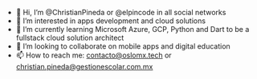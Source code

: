 - 👋 Hi, I’m @ChristianPineda or @elpincode in all social networks
- 👀 I’m interested in apps development and cloud solutions
- 🌱 I’m currently learning Microsoft Azure, GCP, Python and Dart to be a fullstack cloud solution architect
- 💞️ I’m looking to collaborate on mobile apps and digital education
- 📫 How to reach me: contacto@oslomx.tech or christian.pineda@gestionescolar.com.mx

<!---
ChristianPineda/ChristianPineda is a ✨ special ✨ repository because its `README.md` (this file) appears on your GitHub profile.
You can click the Preview link to take a look at your changes.
--->

